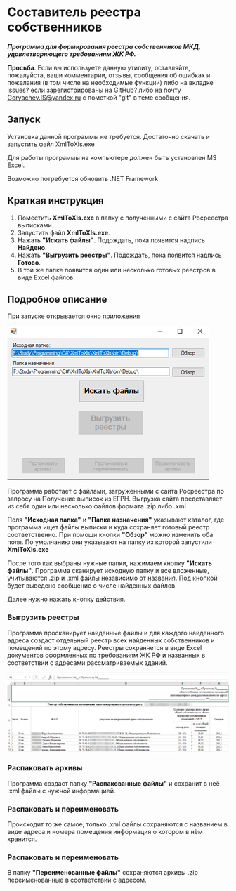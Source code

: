 ﻿# Составитель реестра собственников

***Программа для формирования реестра собственников МКД, удовлетворяющего требованиям ЖК РФ.***

**Просьба**. Если вы используете данную утилиту, оставляйте, пожалуйста, ваши комментарии, отзывы, сообщения об ошибках
и пожелания (в том числе на необходимые функции) либо на вкладке lssues? если зарегистрированы на GitHub? либо на почту 
Goryachev.IS@yandex.ru с пометкой "git" в теме сообщения.

Запуск
------
Установка данной программы не требуется. Достаточно скачать и запустить файл XmlToXls.exe

Для работы программы на компьютере должен быть установлен MS Excel.

Возможно потребуется обновить .NET Framework



Краткая инструкция
-----
1. Поместить **XmlToXls.exe** в папку с полученными с сайта Росреестра выписками.
2. Запустить файл **XmlToXls.exe**.
3. Нажать **"Искать файлы"**. Подождать, пока появится надпись **Найдено**.
4. Нажать **"Выгрузить реестры"**. Подождать, пока появится надпись **Готово**.
5. В той же папке появится один или несколько готовых реестров в виде Excel файлов.

Подробное описание
-----
При запуске открывается окно приложения

![](https://github.com/SpaceTranquility/XMLtoXLS_ros/blob/master/Images/demo1.png)

Программа работает с файлами, загруженными с сайта Росреестра по запросу на Получение выписок из ЕГРН. Выгрузка сайта представляет
из себя один или несколько файлов формата .zip либо .xml 

Поля **"Исходная папка"** и **"Папка назначения"** указывают каталог, где программа ищет файлы выписки и куда сохраняет
готовый реестр соответственно. При помощи кнопки **"Обзор"** можно изменить оба поля. По умолчанию они указывают на папку 
из которой запустили **XmlToXls.exe**

После того как выбраны нужные папки, нажимаем кнопку **"Искать файлы"**. Программа сканирует исходную папку и все вложенные,
учитываются .zip и .xml файлы независимо от названия. Под кнопкой будет выведено сообщение о числе найденных файлов.

Далее нужно нажать кнопку действия.

### Выгрузить реестры
Программа просканирует найденные файлы и для каждого найденного адреса создаст отдельный реестр всех найденных собственников
и помещений по этому адресу.
Реестры сохраняется в виде Excel документов оформленных по требованиям ЖК РФ и названных в соответствии с адресами рассматриваемых зданий.

![](https://github.com/SpaceTranquility/XMLtoXLS_ros/blob/master/Images/demo2.png)

### Распаковать архивы
Программа создаст папку **"Распакованные файлы"** и сохранит в неё .xml файлы с нужной информацией.

### Распаковать и переименовать 
Происходит то же самое, только .xml файлы сохраняются с названием в виде адреса и номера помещения информация о котором в нём хранится.

### Распаковать и переименовать 
В папку **"Переименованные файлы"** сохраняются архивы .zip переименованные в соответствии с адресом.

